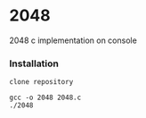 # 2048
2048 c implementation on console 


### Installation

```
clone repository

gcc -o 2048 2048.c
./2048
```